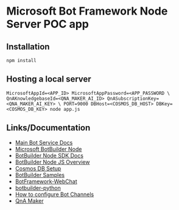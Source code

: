 # Microsoft Bot Framework Node Server POC app

## Installation

`npm install`

## Hosting a local server

`MicrosoftAppId=<APP_ID> MicrosoftAppPassword=<APP_PASSWORD \
QnAKnowledgebaseId=<QNA_MAKER_AI_ID> QnASubscriptionKey=<QNA_MAKER_AI_KEY> \
PORT=9000 DBHost=<COSMOS_DB_HOST> DBKey=<COSMOS_DB_KEY> node app.js`

## Links/Documentation

 * [Main Bot Service Docs](https://docs.microsoft.com/en-us/azure/bot-service/)
 * [Microsoft BotBuilder Node](https://github.com/Microsoft/BotBuilder/tree/master/Node)
 * [BotBuilder Node SDK Docs](https://docs.botframework.com/en-us/node/builder/chat-reference/modules/_botbuilder_d_.html)
 * [BotBuilder Node JS Overview](https://docs.microsoft.com/en-us/azure/bot-service/nodejs/bot-builder-nodejs-overview)
 * [Cosmos DB Setup](https://docs.microsoft.com/en-us/azure/bot-service/nodejs/bot-builder-nodejs-state-azure-cosmosdb)
 * [BotBuilder Samples](https://github.com/Microsoft/BotBuilder-Samples)
 * [BotFramework-WebChat](https://github.com/Microsoft/BotFramework-WebChat)
 * [botbuilder-python](https://github.com/Microsoft/botbuilder-python/wiki)
 * [How to configure Bot Channels](https://docs.microsoft.com/en-us/azure/bot-service/bot-service-manage-channels)
 * [QnA Maker](https://qnamaker.ai/)
